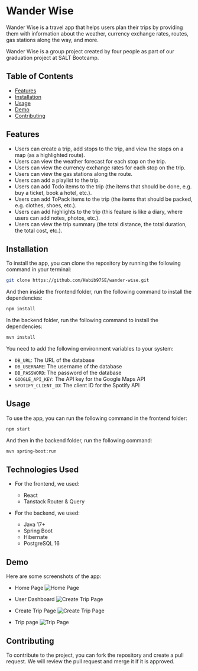 # Wander Wise 

Wander Wise is a travel app that helps users plan their trips by providing them with information about the weather, currency exchange rates, routes, gas stations along the way, and more.

Wander Wise is a group project created by four people as part of our graduation project at SALT Bootcamp.

## Table of Contents
- [Features](#features)
- [Installation](#installation)
- [Usage](#usage)
- [Demo](#demo)
- [Contributing](#contributing)


## Features
- Users can create a trip, add stops to the trip, and view the stops on a map (as a highlighted route).
- Users can view the weather forecast for each stop on the trip.
- Users can view the currency exchange rates for each stop on the trip.
- Users can view the gas stations along the route.
- Users can add a playlist to the trip.
- Users can add Todo items to the trip (the items that should be done, e.g. buy a ticket, book a hotel, etc.).
- Users can add ToPack items to the trip (the items that should be packed, e.g. clothes, shoes, etc.).
- Users can add highlights to the trip (this feature is like a diary, where users can add notes, photos, etc.).
- Users can view the trip summary (the total distance, the total duration, the total cost, etc.).



## Installation
To install the app, you can clone the repository by running the following command in your terminal:
```bash
git clone https://github.com/Habib97SE/wander-wise.git
```

And then inside the frontend folder, run the following command to install the dependencies:
```bash
npm install
```

In the backend folder, run the following command to install the dependencies:
```bash
mvn install
``` 

You need to add the following environment variables to your system:
- `DB_URL`: The URL of the database
- `DB_USERNAME`: The username of the database
- `DB_PASSWORD`: The password of the database
- `GOOGLE_API_KEY`: The API key for the Google Maps API
- `SPOTIFY_CLIENT_ID`: The client ID for the Spotify API

## Usage
To use the app, you can run the following command in the frontend folder:
```bash
npm start
```

And then in the backend folder, run the following command:
```bash
mvn spring-boot:run
```

## Technologies Used
- For the frontend, we used:
    - React
    - Tanstack Router & Query

- For the backend, we used:
    - Java 17+
    - Spring Boot
    - Hibernate
    - PostgreSQL 16

## Demo
Here are some screenshots of the app:

- Home Page
![Home Page](./readme-1.png)

- User Dashboard
![Create Trip Page](./readme-2.png)

- Create Trip Page
![Create Trip Page](./readme-3.png)

- Trip page
![Trip Page](./readme-4.png)


## Contributing
To contribute to the project, you can fork the repository and create a pull request. We will review the pull request and merge it if it is approved.

